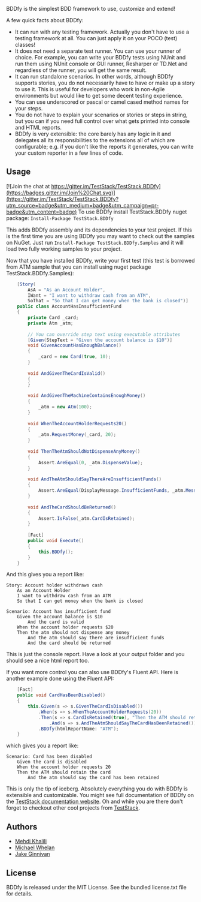 BDDfy is the simplest BDD framework to use, customize and extend! 

A few quick facts about BDDfy:
 - It can run with any testing framework. Actually you don't have to use a testing framework at all. You can just apply it on your POCO (test) classes!
 - It does not need a separate test runner. You can use your runner of choice. For example, you can write your BDDfy tests using NUnit and run them using NUnit console or GUI runner, Resharper or TD.Net and regardless of the runner, you will get the same result.
 - It can run standalone scenarios. In other words, although BDDfy supports stories, you do not necessarily have to have or make up a story to use it. This is useful for developers who work in non-Agile environments but would like to get some decent testing experience.
 - You can use underscored or pascal or camel cased method names for your steps.
 - You do not have to explain your scenarios or stories or steps in string, but you can if you need full control over what gets printed into console and HTML reports.
 - BDDfy is very extensible: the core barely has any logic in it and delegates all its responsibilities to the extensions all of which are configurable; e.g. if you don't like the reports it generates, you can write your custom reporter in a few lines of code.

## Usage

[![Join the chat at https://gitter.im/TestStack/TestStack.BDDfy](https://badges.gitter.im/Join%20Chat.svg)](https://gitter.im/TestStack/TestStack.BDDfy?utm_source=badge&utm_medium=badge&utm_campaign=pr-badge&utm_content=badge)
To use BDDfy install TestStack.BDDfy nuget package: `Install-Package TestStack.BDDfy`

This adds BDDfy assembly and its dependencies to your test project. If this is the first time you are using BDDfy you may want to check out the samples on NuGet. Just run `Install-Package TestStack.BDDfy.Samples` and it will load two fully working samples to your project.

Now that you have installed BDDfy, write your first test (this test is borrowed from ATM sample that you can install using nuget package TestStack.BDDfy.Samples):

````csharp
    [Story(
        AsA = "As an Account Holder",
        IWant = "I want to withdraw cash from an ATM",
        SoThat = "So that I can get money when the bank is closed")]
    public class AccountHasInsufficientFund
    {
    	private Card _card;
    	private Atm _atm;
    	
    	// You can override step text using executable attributes
    	[Given(StepText = "Given the account balance is $10")]
    	void GivenAccountHasEnoughBalance()
    	{
    	    _card = new Card(true, 10);
    	}
    	
    	void AndGivenTheCardIsValid()
    	{
    	}
    	
    	void AndGivenTheMachineContainsEnoughMoney()
    	{
    	    _atm = new Atm(100);
    	}
    	
    	void WhenTheAccountHolderRequests20()
    	{
    	    _atm.RequestMoney(_card, 20);
    	}
    	
    	void ThenTheAtmShouldNotDispenseAnyMoney()
    	{
    	    Assert.AreEqual(0, _atm.DispenseValue);
    	}
    	
    	void AndTheAtmShouldSayThereAreInsufficientFunds()
    	{
    	    Assert.AreEqual(DisplayMessage.InsufficientFunds, _atm.Message);
    	}
    	
    	void AndTheCardShouldBeReturned()
    	{
    	    Assert.IsFalse(_atm.CardIsRetained);
    	}
    	
    	[Fact]
    	public void Execute()
    	{
    	    this.BDDfy();
    	}
    }
````

And this gives you a report like:

	Story: Account holder withdraws cash
    	As an Account Holder
    	I want to withdraw cash from an ATM
    	So that I can get money when the bank is closed

	Scenario: Account has insufficient fund
    	Given the account balance is $10
      		And the card is valid
    	When the account holder requests $20
    	Then the atm should not dispense any money
      		And the atm should say there are insufficient funds
      		And the card should be returned

This is just the console report. Have a look at your output folder and you should see a nice html report too.

If you want more control you can also use BDDfy's Fluent API. Here is another example done using the Fluent API:

````csharp
	[Fact]
	public void CardHasBeenDisabled()
	{
	    this.Given(s => s.GivenTheCardIsDisabled())
	        .When(s => s.WhenTheAccountHolderRequests(20))
	        .Then(s => s.CardIsRetained(true), "Then the ATM should retain the card")
	            .And(s => s.AndTheAtmShouldSayTheCardHasBeenRetained())
	        .BDDfy(htmlReportName: "ATM");
	}
````

which gives you a report like:

	Scenario: Card has been disabled
    	Given the card is disabled
    	When the account holder requests 20
    	Then the ATM should retain the card
      		And the atm should say the card has been retained

This is only the tip of iceberg. Absolutely everything you do with BDDfy is extensible and customizable. 
You might see full documentation of BDDfy on the [TestStack documentation website](http://bddfy.teststack.net/).
Oh and while you are there don't forget to checkout other cool projects from [TestStack](http://www.teststack.net/).

## Authors 
* [Mehdi Khalili](https://github.com/MehdiK)
* [Michael Whelan](https://github.com/mwhelan)
* [Jake Ginnivan](https://github.com/JakeGinnivan)

## License
BDDfy is released under the MIT License. See the bundled license.txt file for details.
